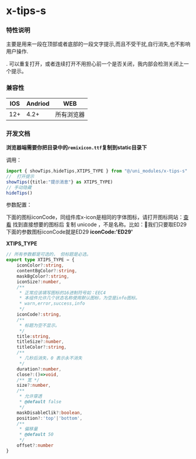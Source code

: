 # x-tips-s

### 特性说明
主要是用来一段在顶部或者底部的一段文字提示,而且不受干扰,自行消失,也不影响用户操作.

. 可以重复打开，或者连续打开不用担心前一个是否关闭，我内部会检测关闭上一个提示。

### 兼容性

| IOS | Andriod | WEB |
| --- | --- | --- |
| 12+| 4.2+ | 所有浏览器 |

### 开发文档

**浏览器端需要你把目录中的```remixicon.ttf```复制到static目录下**


调用：
```ts
import { showTips,hideTips,XTIPS_TYPE } from "@/uni_modules/x-tips-s"
//  打开提示
showTips({title:"提示消息"} as XTIPS_TYPE)
// 手动隐藏
hideTips()
```

参数配置：

下面的图标iconCode，同组件库x-icon是相同的字体图标，请打开图标网站：[查看](https://remixicon.com/)
找到直接想要的图标后 复制 unicode ，不是名称。比如：&#xED29;我们只要取ED29
下面的参数图标iconCode就是ED29 **iconCode:'ED29'**

**XTIPS_TYPE**

```ts
// 所有参数都是可选的， 但标题是必选。
export type XTIPS_TYPE = {
	iconColor?:string,
	contentBgColor?:string,
	maskBgColor?:string,
	iconSize?:number,
	/**
	 * 正常应该填写图标的16进制符号如：EEC4
	 * 本组件允许几个状态名称使用默认图标，为空是info图标。
	 * warn,error,success,info
	 */
	iconCode?:string,
	/**
	 * 标题为空不显示。
	 */
	title:string,
	titleSize?:number,
	titleColor?:string,
	/**
	 * 几秒后消失，0 表示永不消失
	 */
	duration?:number,
	close?:()=>void,
	/** 宽 */
	size?:number,
	/**
	 * 允许穿透
	 * @default false
	 */
	maskDisableClik?:boolean,
	position?:'top'|'bottom',
	/**
	 * 偏移量
	 * @default 50
	 */
	offset?:number
}

```